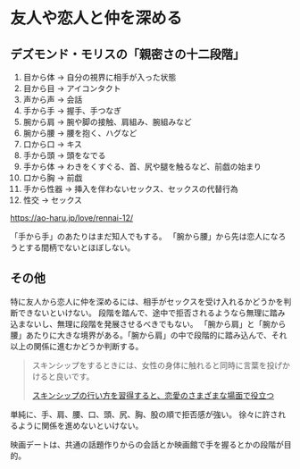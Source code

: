 # 友人や恋人と仲を深める

## デズモンド・モリスの「親密さの十二段階」

1. 目から体 → 自分の視界に相手が入った状態
2. 目から目 → アイコンタクト
3. 声から声 → 会話
4. 手から手 → 握手、手つなぎ
5. 腕から肩 → 腕や脚の接触、肩組み、腕組みなど
6. 腕から腰 → 腰を抱く、ハグなど
7. 口から口 → キス
8. 手から頭 → 頭をなでる
9. 手から体 → わきをくすぐる、首、尻や腿を触るなど、前戯の始まり
10. 口から胸 → 前戯
11. 手から性器 → 挿入を伴わないセックス、セックスの代替行為
12. 性交 → セックス

https://ao-haru.jp/love/rennai-12/

「手から手」のあたりはまだ知人でもする。
「腕から腰」から先は恋人になろうとする間柄でないとほぼしない。

## その他

特に友人から恋人に仲を深めるには、相手がセックスを受け入れるかどうかを判断できないといけない。
段階を踏んで、途中で拒否されるようなら無理に踏み込まないし、無理に段階を発展させるべきでもない。
「腕から肩」と「腕から腰」あたりに大きな境界がある。「腕から肩」の中で段階的に踏み込んで、それ以上の関係に進むかどうか判断する。

> スキンシップをするときには、女性の身体に触れると同時に言葉を投げかけると良いです。
>
> [スキンシップの行い方を習得すると、恋愛のさまざまな場面で役立つ](https://love-style-jp.com/sex/skinship.html)

単純に、手、肩、腰、口、頭、尻、胸、股の順で拒否感が強い。
徐々に許されるように関係を進めないといけない。

映画デートは、共通の話題作りからの会話とか映画館で手を握るとかの段階が目的。
